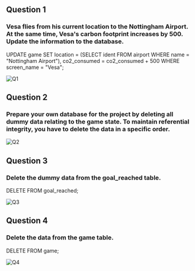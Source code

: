 ## Question 1
### Vesa flies from his current location to the Nottingham Airport. At the same time, Vesa's carbon footprint increases by 500. Update the information to the database.
UPDATE game
SET location = (SELECT ident FROM airport WHERE name = "Nottingham Airport"),
co2_consumed = co2_consumed + 500
WHERE screen_name = "Vesa";

![Q1](https://github.com/user-attachments/assets/1a540512-bee4-463c-bccd-dfb2788769b3)

## Question 2
### Prepare your own database for the project by deleting all dummy data relating to the game state. To maintain referential integrity, you have to delete the data in a specific order.

![Q2](https://github.com/user-attachments/assets/773300df-0b2e-4fab-bb34-72aadc79a792)

## Question 3
### Delete the dummy data from the goal_reached table.
DELETE FROM goal_reached;

![Q3](https://github.com/user-attachments/assets/e093cdb3-c3c3-40f6-b669-57282e11f204)

## Question 4
### Delete the data from the game table.
DELETE FROM game;

![Q4](https://github.com/user-attachments/assets/48270410-c4d1-4fd7-b419-3c096f2f4707)
